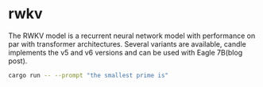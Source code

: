 # rwkv

The RWKV model is a recurrent neural network model with performance on par with transformer architectures. Several variants are available, candle implements the v5 and v6 versions and can be used with Eagle 7B(blog post).

```sh
cargo run -- --prompt "the smallest prime is"
```
